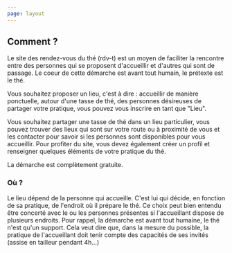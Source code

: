```yaml
---
page: layout
---
```


## Comment ?

Le site des rendez-vous du thé (rdv-t) est un moyen de faciliter la rencontre entre des personnes qui se proposent d'accueillir et d'autres qui sont de passage.
Le coeur de cette démarche est avant tout humain, le prétexte est le thé.

Vous souhaitez proposer un lieu, c'est à dire : accueillir de manière ponctuelle, autour d'une tasse de thé, des personnes désireuses de partager votre pratique, vous pouvez vous inscrire en tant que "Lieu".

Vous souhaitez partager une tasse de thé dans un lieu particulier, vous pouvez trouver des lieux qui sont sur votre route ou à proximité de vous et les contacter pour savoir si les personnes sont disponibles pour vous accueillir. Pour profiter du site, vous devez également créer un profil et renseigner quelques éléments de votre pratique du thé.

La démarche est complètement gratuite.

### Où ?

Le lieu dépend de la personne qui accueille. C'est lui qui décide, en fonction de sa pratique, de l'endroit où il prépare le thé.
Ce choix peut bien entendu être concerté avec le ou les personnes présentes si l'accueillant dispose de plusieurs endroits.
Pour rappel, la démarche est avant tout humaine, le thé n'est qu'un support. Cela veut dire que, dans la mesure du possible, la pratique de l'accueillant doit tenir compte des capacités de ses invités (assise en tailleur pendant 4h...)
